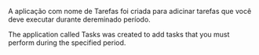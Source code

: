 A aplicação com nome de Tarefas foi criada para adicinar tarefas que você deve executar durante dereminado período.

The application called Tasks was created to add tasks that you must perform during the specified period.
